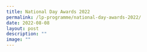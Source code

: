 ```yaml
---
title: National Day Awards 2022
permalink: /lp-programme/national-day-awards-2022/
date: 2022-08-08
layout: post
description: ""
image: ""
---
```

